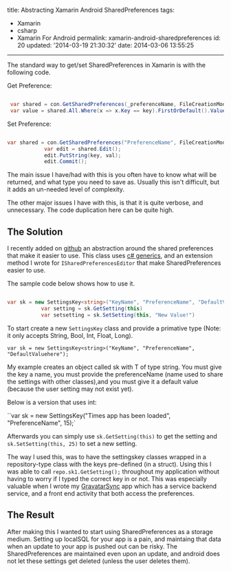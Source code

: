 title: Abstracting Xamarin Android SharedPreferences
tags:

  - Xamarin
  - csharp
  - Xamarin For Android
permalink: xamarin-android-sharedpreferences
id: 20
updated: '2014-03-19 21:30:32'
date: 2014-03-06 13:55:25
---

The standard way to get/set SharedPreferences in Xamarin is with the following code.

Get Preference:

```csharp

 var shared = con.GetSharedPreferences(_preferenceName, FileCreationMode.WorldReadable);
 var value = shared.All.Where(x => x.Key == key).FirstOrDefault().Value;

```

Set Preference:

```csharp

var shared = con.GetSharedPreferences("PreferenceName", FileCreationMode.WorldWriteable);
            var edit = shared.Edit();
            edit.PutString(key, val);
            edit.Commit();

```

The main issue I have/had with this is you often have to know what will be returned, and what type you need to save as. Usually this isn't difficult, but it adds an un-needed level of complexity.

The other major issues I have with this, is that it is quite verbose, and unnecessary. The code duplication here can be quite high.
<!-- more -->
## The Solution

I recently added on [github](https://github.com/TerribleDev/XamAndroidSettings) an abstraction around the shared preferences that make it easier to use. This class uses [c# generics](http://msdn.microsoft.com/en-us/library/512aeb7t.aspx), and an extension method I wrote for `ISharedPreferencesEditor` that make SharedPreferences easier to use.

The sample code below shows how to use it.

```csharp

var sk = new SettingsKey<string>("KeyName", "PreferenceName", "DefaultValuehere");
           var setting = sk.GetSetting(this)
           var setsetting = sk.SetSetting(this, "New Value!")

```

To start create a new `SettingsKey` class and provide a primative type (Note: it only accepts String, Bool, Int, Float, Long).

`var sk = new SettingsKey<string>("KeyName", "PreferenceName", "DefaultValuehere");`

My example creates an object called sk with T of type string. You must give the key a name, you must provide the preferenceName (name used to share the settings with other classes),and you must give it a default value (because the user setting may not exist yet).

Below is a version that uses int:

``var sk = new SettingsKey<int>("Times app has been loaded", "PreferenceName", 15);`

Afterwards you can simply use `sk.GetSetting(this)` to get the setting and `sk.SetSetting(this, 25)` to set a new setting.

The way I used this, was to have the settingskey classes wrapped in a repository-type class with the keys pre-defined (in a struct). Using this I was able to call `repo.sk1.GetSetting();` throughout my application without having to worry if I typed the correct key in or not. This was especially valuable when I wrote my [GravatarSync](https://play.google.com/store/apps/details?id=ultimategravatarsync.ultimategravatarsyncfree) app which has a service backend service, and a front end activity that both access the preferences.


## The Result

After making this I wanted to start using SharedPreferences as a storage medium. Setting up localSQL for your app is a pain, and maintaing that data when an update to your app is pushed out can be risky. The SharedPreferences are maintained even upon an update, and android does not let these settings get deleted (unless the user deletes them).
